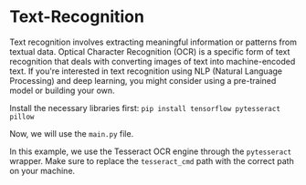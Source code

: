 # Text-Recognition

Text recognition involves extracting meaningful information or patterns from textual data. Optical Character Recognition (OCR) is a specific form of text recognition that deals with converting images of text into machine-encoded text. If you're interested in text recognition using NLP (Natural Language Processing) and deep learning, you might consider using a pre-trained model or building your own. 

Install the necessary libraries first:
`pip install tensorflow pytesseract pillow`

Now, we will use the `main.py` file.

In this example, we use the Tesseract OCR engine through the ``pytesseract`` wrapper. Make sure to replace the ``tesseract_cmd`` path with the correct path on your machine.
